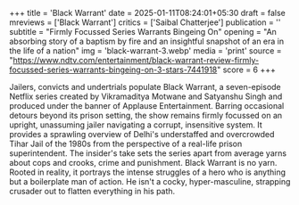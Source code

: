 +++
title = 'Black Warrant'
date = 2025-01-11T08:24:01+05:30
draft = false
mreviews = ['Black Warrant']
critics = ['Saibal Chatterjee']
publication = ''
subtitle = "Firmly Focussed Series Warrants Bingeing On"
opening = "An absorbing story of a baptism by fire and an insightful snapshot of an era in the life of a nation"
img = 'black-warrant-3.webp'
media = 'print'
source = "https://www.ndtv.com/entertainment/black-warrant-review-firmly-focussed-series-warrants-bingeing-on-3-stars-7441918"
score = 6
+++

Jailers, convicts and undertrials populate Black Warrant, a seven-episode Netflix series created by Vikramaditya Motwane and Satyanshu Singh and produced under the banner of Applause Entertainment. Barring occasional detours beyond its prison setting, the show remains firmly focussed on an upright, unassuming jailer navigating a corrupt, insensitive system. It provides a sprawling overview of Delhi's understaffed and overcrowded Tihar Jail of the 1980s from the perspective of a real-life prison superintendent. The insider's take sets the series apart from average yarns about cops and crooks, crime and punishment. Black Warrant is no yarn. Rooted in reality, it portrays the intense struggles of a hero who is anything but a boilerplate man of action. He isn't a cocky, hyper-masculine, strapping crusader out to flatten everything in his path.
